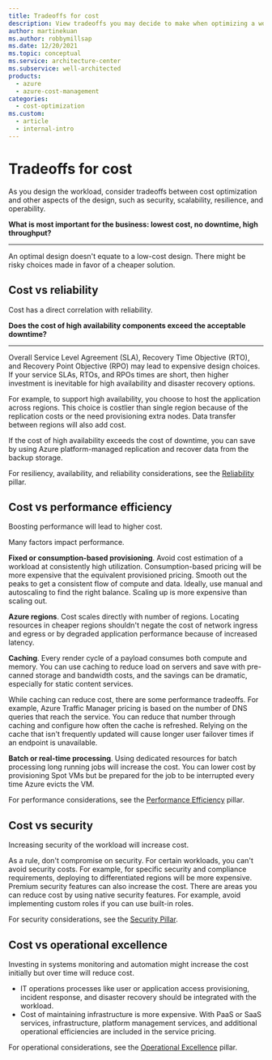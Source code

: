 ```yaml
---
title: Tradeoffs for cost
description: View tradeoffs you may decide to make when optimizing a workload for cost, such as with reliability, performance efficiency, security, or operational excellence.
author: martinekuan
ms.author: robbymillsap
ms.date: 12/20/2021
ms.topic: conceptual
ms.service: architecture-center
ms.subservice: well-architected
products:
  - azure
  - azure-cost-management
categories:
  - cost-optimization
ms.custom:
  - article
  - internal-intro
---
```


# Tradeoffs for cost

As you design the workload, consider tradeoffs between cost optimization and other aspects of the design, such as security, scalability, resilience, and operability.

**What is most important for the business: lowest cost, no downtime, high throughput?**
***
An optimal design doesn't equate to a low-cost design. There might be risky choices made in favor of a cheaper solution.

## Cost vs reliability
Cost has a direct correlation with reliability.

**Does the cost of high availability components exceed the acceptable downtime?**
***

Overall Service Level Agreement (SLA), Recovery Time Objective (RTO), and Recovery Point Objective (RPO) may lead to expensive design choices. If your service SLAs, RTOs, and RPOs times are short, then higher investment is inevitable for high availability and disaster recovery options.

For example, to support high availability, you choose to host the application across regions. This choice is costlier than single region because of the replication costs or the need provisioning extra nodes. Data transfer between regions will also add cost.

If the cost of high availability exceeds the cost of downtime, you can save by using Azure platform-managed replication and recover data from the backup storage.

For resiliency, availability, and reliability considerations, see the [Reliability](../resiliency/index.yml) pillar.

## Cost vs performance efficiency

Boosting performance will lead to higher cost.

Many factors impact performance.

**Fixed or consumption-based provisioning**. Avoid cost estimation of a workload at consistently high utilization. Consumption-based pricing will be more expensive that the equivalent provisioned pricing. Smooth out the peaks to get a consistent flow of compute and data. Ideally, use manual and autoscaling to find the right balance. Scaling up is more expensive than scaling out.

**Azure regions**. Cost scales directly with number of regions. Locating resources in cheaper regions shouldn't negate the cost of network ingress and egress or by degraded application performance because of increased latency.

**Caching**. Every render cycle of a payload consumes both compute and memory. You can use caching to reduce load on servers and save with pre-canned storage and bandwidth costs, and the savings can be dramatic, especially for static content services.

While caching can reduce cost, there are some performance tradeoffs. For example, Azure Traffic Manager pricing is based on the number of DNS queries that reach the service. You can reduce that number through caching and configure how often the cache is refreshed. Relying on the cache that isn't frequently updated will cause longer user failover times if an endpoint is unavailable.

**Batch or real-time processing**. Using dedicated resources for batch processing long running jobs will increase the cost. You can lower cost by provisioning Spot VMs but be prepared for the job to be interrupted every time Azure evicts the VM.

For performance considerations, see the [Performance Efficiency](../scalability/overview.md) pillar.

## Cost vs security
Increasing security of the workload will increase cost.

As a rule, don't compromise on security. For certain workloads, you can't avoid security costs. For example, for specific security and compliance requirements, deploying to differentiated regions will be more expensive. Premium security features can also increase the cost. There are areas you can reduce cost by using native security features. For example, avoid implementing custom roles if you can use built-in roles.

For security considerations, see the [Security Pillar](../security/overview.md).

## Cost vs operational excellence

Investing in systems monitoring and automation might increase the cost initially but over time will reduce cost.
- IT operations processes like user or application access provisioning, incident response, and disaster recovery should be integrated with the workload.
- Cost of maintaining infrastructure is more expensive. With PaaS or SaaS services, infrastructure, platform management services, and additional operational efficiencies are included in the service pricing.

For operational considerations, see the [Operational Excellence](../devops/overview.md) pillar.
